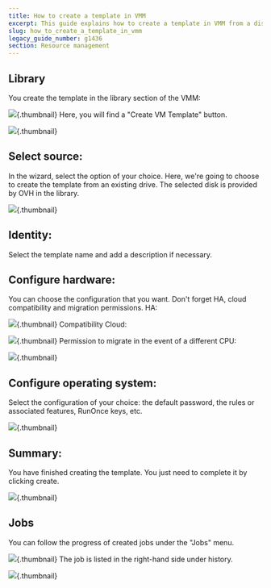 ```yaml
---
title: How to create a template in VMM
excerpt: This guide explains how to create a template in VMM from a disk.
slug: how_to_create_a_template_in_vmm
legacy_guide_number: g1436
section: Resource management
---
```



## Library
You create the template in the library section of the VMM:

![](images/img_1966.jpg){.thumbnail}
Here, you will find a "Create VM Template" button.

![](images/img_1967.jpg){.thumbnail}

## Select source:
In the wizard, select the option of your choice. Here, we're going to choose to create the template from an existing drive.
The selected disk is provided by OVH in the library.

![](images/img_1971.jpg){.thumbnail}

## Identity:
Select the template name and add a description if necessary.

## Configure hardware:
You can choose the configuration that you want.
Don't forget HA, cloud compatibility and migration permissions.
HA:

![](images/img_1997.jpg){.thumbnail}
Compatibility Cloud:

![](images/img_1998.jpg){.thumbnail}
Permission to migrate in the event of a different CPU:

![](images/img_1999.jpg){.thumbnail}

## Configure operating system:
Select the configuration of your choice: the default password, the rules or associated features, RunOnce keys, etc.

![](images/img_1969.jpg){.thumbnail}

## Summary:
You have finished creating the template. You just need to complete it by clicking create.

![](images/img_1970.jpg){.thumbnail}


## Jobs
You can follow the progress of created jobs under the "Jobs" menu.

![](images/img_1972.jpg){.thumbnail}
The job is listed in the right-hand side under history.

![](images/img_1973.jpg){.thumbnail}

